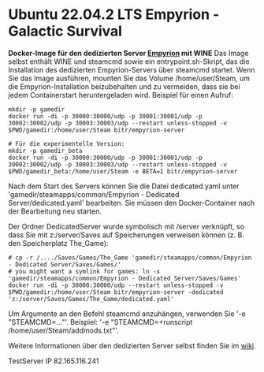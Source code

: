 # Ubuntu 22.04.2 LTS Empyrion - Galactic Survival 

**Docker-Image für den dedizierten Server [Empyrion](https://empyriongame.com/) mit WINE** 
Das Image selbst enthält WINE und steamcmd sowie ein entrypoint.sh-Skript, das die Installation des dedizierten Empyrion-Servers 
über steamcmd startet. Wenn Sie das Image ausführen, mounten Sie das Volume /home/user/Steam, 
um die Empyrion-Installation beizubehalten und zu vermeiden, dass sie bei jedem Containerstart heruntergeladen wird. 
Beispiel für einen Aufruf:
```
mkdir -p gamedir
docker run -di -p 30000:30000/udp -p 30001:30001/udp -p 30002:30002/udp -p 30003:30003/udp --restart unless-stopped -v $PWD/gamedir:/home/user/Steam bitr/empyrion-server

# Für die experimentelle Version:
mkdir -p gamedir_beta
docker run -di -p 30000:30000/udp -p 30001:30001/udp -p 30002:30002/udp -p 30003:30003/udp --restart unless-stopped -v $PWD/gamedir_beta:/home/user/Steam -e BETA=1 bitr/empyrion-server
```

Nach dem Start des Servers können Sie die Datei dedicated.yaml unter 'gamedir/steamapps/common/Empyrion - Dedicated Server/dedicated.yaml' bearbeiten. Sie müssen den Docker-Container nach der Bearbeitung neu starten.

Der Ordner DedicatedServer wurde symbolisch mit /server verknüpft, so dass Sie mit z:/server/Saves auf Speicherungen verweisen können 
(z. B. den Speicherplatz The\_Game):
```
# cp -r /..../Saves/Games/The_Game 'gamedir/steamapps/common/Empyrion - Dedicated Server/Saves/Games/'
# you might want a symlink for games: ln -s 'gamedir/steamapps/common/Empyrion - Dedicated Server/Saves/Games'
docker run -di -p 30000:30000/udp --restart unless-stopped -v $PWD/gamedir:/home/user/Steam bitr/empyrion-server -dedicated 'z:/server/Saves/Games/The_Game/dedicated.yaml'
```

Um Argumente an den Befehl steamcmd anzuhängen, verwenden Sie '-e "STEAMCMD=..."'. Beispiel: '-e "STEAMCMD=+runscript /home/user/Steam/addmods.txt"'.

Weitere Informationen über den dedizierten Server selbst finden Sie im [wiki](https://empyrion.gamepedia.com/Dedicated_Server_Setup).

TestServer IP 82.165.116.241
